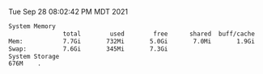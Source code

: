 Tue Sep 28 08:02:42 PM MDT 2021
```bash
System Memory
               total        used        free      shared  buff/cache   available
Mem:           7.7Gi       732Mi       5.0Gi       7.0Mi       1.9Gi       6.6Gi
Swap:          7.6Gi       345Mi       7.3Gi
System Storage
676M	.
```
```bash
